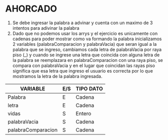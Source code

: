 # 			AHORCADO



1.  Se debe ingresar la palabra a advinar y cuenta con un maximo de 3 intentos para adivinar la palabra
2.  Dado que no podemos usar los arrys y el ejercicio es unicamente con cadenas para poder mostrar como va formando la palabra inicializamos 2 variables (palabraComparacion y palabraVacia) que seran igual a la palabra que se ingreso, cambiamos cada letra de palabraVacia por raya piso (_) y cuando se ingrese una letra que coincida con alguna letra de la palabra se reemplazara en palabraComparacion con una raya piso, se compara con palabraVacia y en el lugar que coincidan las rayas piso significa que esa letra que ingreso el usuario es correcta por lo que mostramos la letra de la palabra ingresada.

| VARIABLE           | E/S  | TIPO DATO |
| ------------------ | ---- | --------- |
| Palabra            | E    | Cadena    |
| letra              | E    | Cadena    |
| vidas              | S    | Entero    |
| palabraVacia       | S    | Cadena    |
| palabraComparacion | S    | Cadena    |

